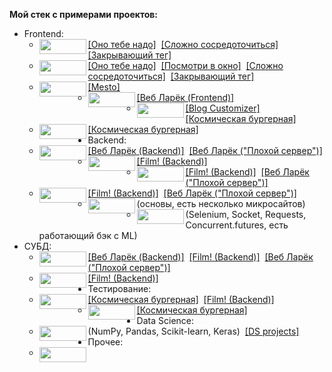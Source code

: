 **Мой стек с примерами проектов:**
* Frontend:
  * <a href="#"><img src="https://img.shields.io/badge/HTML-E34F26?style=plastic" width=75 height=24 align=left></a>
[[Оно тебе надо]](https://github.com/Gittenhuben/ono-tebe-nado)&nbsp;
[[Сложно сосредоточиться]](https://github.com/Gittenhuben/slozhno-sosredotochitsya)&nbsp;
[[Закрывающий тег]](https://github.com/Gittenhuben/zakrivayuschiy-teg-f)
  * <a href="#"><img src="https://img.shields.io/badge/CSS-1572B6?style=plastic" width=75 height=24 align=left></a>
[[Оно тебе надо]](https://github.com/Gittenhuben/ono-tebe-nado)&nbsp;
[[Посмотри в окно]](https://github.com/Gittenhuben/posmotri_v_okno)&nbsp;
[[Сложно сосредоточиться]](https://github.com/Gittenhuben/slozhno-sosredotochitsya)&nbsp;
[[Закрывающий тег]](https://github.com/Gittenhuben/zakrivayuschiy-teg-f)
  * <a href="#"><img src="https://img.shields.io/badge/JS-323330?style=plastic" width=75 height=24 align=left></a>
[[Mesto]](https://github.com/Gittenhuben/mesto-project-ff)
  * <a href="#"><img src="https://img.shields.io/badge/TS-007ACC?style=plastic" width=75 height=24 align=left></a>
[[Веб Ларёк (Frontend)]](https://github.com/Gittenhuben/web-larek-frontend)
  * <a href="#"><img src="https://img.shields.io/badge/React-20232a?style=plastic" width=75 height=24 align=left></a>
[[Blog Customizer]](https://github.com/Gittenhuben/blog-customizer)&nbsp;
[[Космическая бургерная]](https://github.com/Gittenhuben/stellar-burgers)
  * <a href="#"><img src="https://img.shields.io/badge/Redux-593d88?style=plastic" width=75 height=24 align=left></a>
[[Космическая бургерная]](https://github.com/Gittenhuben/stellar-burgers)
* Backend:
  * <a href="#"><img src="https://img.shields.io/badge/Express-404d59?style=plastic" width=75 height=24 align=left></a>
[[Веб Ларёк (Backend)]](https://github.com/Gittenhuben/web-larek-express)&nbsp;
[[Веб Ларёк ("Плохой сервер")]](https://github.com/Gittenhuben/bad-server)
  * <a href="#"><img src="https://img.shields.io/badge/NestJS-000?style=plastic" width=75 height=24 align=left></a>
[[Film! (Backend)]](https://github.com/Gittenhuben/film-react-nest)
  * <a href="#"><img src="https://img.shields.io/badge/Nginx-009639?style=plastic" width=75 height=24 align=left></a>
[[Film! (Backend)]](https://github.com/Gittenhuben/film-react-nest)&nbsp;
[[Веб Ларёк ("Плохой сервер")]](https://github.com/Gittenhuben/bad-server)
  * <a href="#"><img src="https://img.shields.io/badge/Docker-0db7ed?style=plastic" width=75 height=24 align=left></a>
[[Film! (Backend)]](https://github.com/Gittenhuben/film-react-nest)&nbsp;
[[Веб Ларёк ("Плохой сервер")]](https://github.com/Gittenhuben/bad-server)
  * <a href="#"><img src="https://img.shields.io/badge/PHP-777BB4?style=plastic" width=75 height=24 align=left></a>
(основы, есть несколько микросайтов)
  * <a href="#"><img src="https://img.shields.io/badge/Python-3670A0?style=plastic" width=75 height=24 align=left></a>
(Selenium, Socket, Requests, Concurrent.futures, есть работающий бэк с ML)
* СУБД:
  * <a href="#"><img src="https://img.shields.io/badge/MongoDB-4ea94b?style=plastic" width=75 height=24 align=left></a>
[[Веб Ларёк (Backend)]](https://github.com/Gittenhuben/web-larek-express)&nbsp;
[[Film! (Backend)]](https://github.com/Gittenhuben/film-react-nest)&nbsp;
[[Веб Ларёк ("Плохой сервер")]](https://github.com/Gittenhuben/bad-server)
  * <a href="#"><img src="https://img.shields.io/badge/PostgreSQL-316192?style=plastic" width=75 height=24 align=left></a>
[[Film! (Backend)]](https://github.com/Gittenhuben/film-react-nest)
* Тестирование:
  * <a href="#"><img src="https://img.shields.io/badge/Jest-C21325?style=plastic" width=75 height=24 align=left></a>
[[Космическая бургерная]](https://github.com/Gittenhuben/stellar-burgers)&nbsp;
[[Film! (Backend)]](https://github.com/Gittenhuben/film-react-nest)
  * <a href="#"><img src="https://img.shields.io/badge/Cypress-E5E5E5?style=plastic" width=75 height=24 align=left></a>
[[Космическая бургерная]](https://github.com/Gittenhuben/stellar-burgers)
* Data Science:
  * <a href="#"><img src="https://img.shields.io/badge/Python-3670A0?style=plastic" width=75 height=24 align=left></a>
(NumPy, Pandas, Scikit-learn, Keras)&nbsp;
[[DS projects]](https://github.com/Gittenhuben/DS)
* Прочее:
  * <a href="#"><img src="https://img.shields.io/badge/VBA-3D6F47?style=plastic" width=75 height=24 align=left></a>
